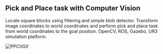 ## Pick and Place task with Computer Vision

Locate square blocks using filtering and simple blob detector. Transform image coordinates to world coordinates and perform
pick and place task from world coordinates to the goal position. OpenCV, ROS, Gazebo, UR3 simulation platform.

![PPCVGif](./media/PPCV.gif)